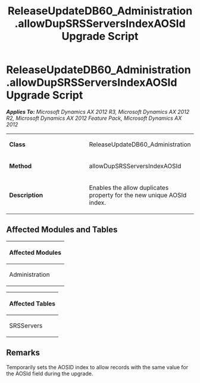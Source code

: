 ﻿---
title: ReleaseUpdateDB60_Administration.allowDupSRSServersIndexAOSId Upgrade Script
TOCTitle: ReleaseUpdateDB60_Administration.allowDupSRSServersIndexAOSId Upgrade Script
ms:assetid: 578fe1c4-5cbb-07e0-e328-27e0ab1f7deb
ms:mtpsurl: https://msdn.microsoft.com/en-us/library/JJ736214(v=AX.60)
ms:contentKeyID: 49708389
ms.date: 05/18/2015
mtps_version: v=AX.60
---

# ReleaseUpdateDB60\_Administration.allowDupSRSServersIndexAOSId Upgrade Script 


_**Applies To:** Microsoft Dynamics AX 2012 R3, Microsoft Dynamics AX 2012 R2, Microsoft Dynamics AX 2012 Feature Pack, Microsoft Dynamics AX 2012_

<table>
<colgroup>
<col style="width: 50%" />
<col style="width: 50%" />
</colgroup>
<tbody>
<tr class="odd">
<td><p><strong>Class</strong></p></td>
<td><p>ReleaseUpdateDB60_Administration</p></td>
</tr>
<tr class="even">
<td><p><strong>Method</strong></p></td>
<td><p>allowDupSRSServersIndexAOSId</p></td>
</tr>
<tr class="odd">
<td><p><strong>Description</strong></p></td>
<td><p>Enables the allow duplicates property for the new unique AOSId index.</p></td>
</tr>
</tbody>
</table>


## Affected Modules and Tables

<table>
<colgroup>
<col style="width: 100%" />
</colgroup>
<thead>
<tr class="header">
<th><p>Affected Modules</p></th>
</tr>
</thead>
<tbody>
<tr class="odd">
<td><p>Administration</p></td>
</tr>
</tbody>
</table>


<table>
<colgroup>
<col style="width: 100%" />
</colgroup>
<thead>
<tr class="header">
<th><p>Affected Tables</p></th>
</tr>
</thead>
<tbody>
<tr class="odd">
<td><p>SRSServers</p></td>
</tr>
</tbody>
</table>


## Remarks

Temporarily sets the AOSID index to allow records with the same value for the AOSId field during the upgrade.

  


